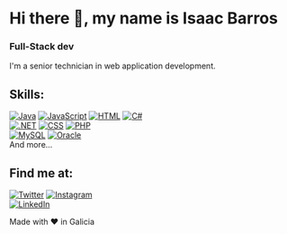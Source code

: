 # Hi there 👋, my name is Isaac Barros

### Full-Stack dev

I'm a senior technician in web application development.

## Skills:
[![Java](https://img.shields.io/badge/Java-007396?style=for-the-badge&logo=java&logoColor=white&labelColor=101010)]()
[![JavaScript](https://img.shields.io/badge/JavaScript-F7DF1E?style=for-the-badge&logo=javascript&logoColor=white&labelColor=101010)]()
[![HTML](https://img.shields.io/badge/HTML-E34F26?style=for-the-badge&logo=html5&logoColor=white&labelColor=101010)]()
[![C#](https://img.shields.io/badge/C%23-239120?style=for-the-badge&logo=csharp&logoColor=white&labelColor=101010)]()
</br>
[![.NET](https://img.shields.io/badge/.NET-512BD4?style=for-the-badge&logo=dotnet&logoColor=white&labelColor=101010)]()
[![CSS](https://img.shields.io/badge/CSS-1572B6?style=for-the-badge&logo=css3&logoColor=white&labelColor=101010)]()
[![PHP](https://img.shields.io/badge/PHP-777BB4?style=for-the-badge&logo=php&logoColor=white&labelColor=101010)]()
</br>
[![MySQL](https://img.shields.io/badge/MySQL-4479A1?style=for-the-badge&logo=mysql&logoColor=white&labelColor=101010)]()
[![Oracle](https://img.shields.io/badge/Oracle-F80000?style=for-the-badge&logo=oracle&logoColor=white&labelColor=101010)]()
</br>
And more...

## Find me at:
[![Twitter](https://img.shields.io/badge/Twitter-@isaac__jbv-1DA1F2?style=for-the-badge&logo=twitter&logoColor=white&labelColor=101010)](https://twitter.com/isaac_jbv)
[![Instagram](https://img.shields.io/badge/Instagram-@isaac.jbv-E4405F?style=for-the-badge&logo=instagram&logoColor=white&labelColor=101010)](https://www.instagram.com/isaac.jbv)
</br>
[![LinkedIn](https://img.shields.io/badge/LinkedIn-Isaac_Barros-0077B5?style=for-the-badge&logo=linkedin&logoColor=white&labelColor=101010)](https://www.linkedin.com/in/jibarros)

Made with ♥️ in Galicia
